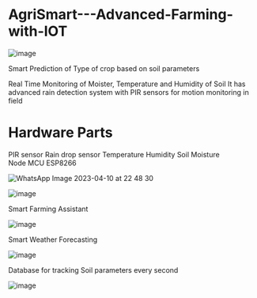 # AgriSmart---Advanced-Farming-with-IOT

![image](https://github.com/dubeyx/AgriSmart--Advanced-Farming-with-IOT/assets/94775233/57390e25-8c57-4aec-9034-138a0a31419e)


Smart Prediction of Type of crop based on soil parameters

Real Time Monitoring of Moister, Temperature and Humidity of Soil
It has advanced rain detection system with PIR sensors for motion monitoring in field

<h1> Hardware Parts </h1>

PIR sensor 
Rain drop sensor
Temperature
Humidity
Soil Moisture 
Node MCU ESP8266

![WhatsApp Image 2023-04-10 at 22 48 30](https://github.com/dubeyx/AgriSmart--Advanced-Farming-with-IOT/assets/94775233/8f5ae928-6dfe-4c9f-b896-7c2274d5c38f)



![image](https://user-images.githubusercontent.com/94775233/236688792-3e1468e9-fe20-42f4-84cb-39395b51345d.png)

Smart Farming Assistant 

![image](https://user-images.githubusercontent.com/94775233/236689633-d3db9d15-e343-43c7-a11e-9096710bcb87.png)

Smart Weather Forecasting 

![image](https://user-images.githubusercontent.com/94775233/236689695-36710767-645c-45e2-87ad-88269cff3f5a.png)

Database for tracking Soil parameters every second

![image](https://user-images.githubusercontent.com/94775233/236689904-496423d4-b1ad-4593-a9ba-1744bf963e2a.png)
